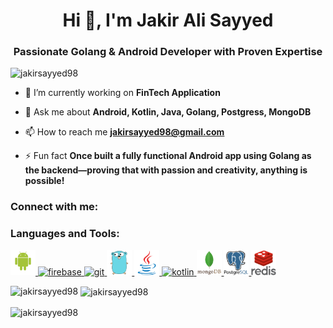 <h1 align="center">Hi 👋, I'm Jakir Ali Sayyed</h1>
<h3 align="center">Passionate Golang & Android Developer with Proven Expertise</h3>

<p align="left"> <img src="https://komarev.com/ghpvc/?username=jakirsayyed98&label=Profile%20views&color=0e75b6&style=flat" alt="jakirsayyed98" /> </p>

- 🔭 I’m currently working on **FinTech Application**

- 💬 Ask me about **Android, Kotlin, Java, Golang, Postgress, MongoDB**

- 📫 How to reach me **jakirsayyed98@gmail.com**

- ⚡ Fun fact **Once built a fully functional Android app using Golang as the backend—proving that with passion and creativity, anything is possible!**

<h3 align="left">Connect with me:</h3>
<p align="left">
</p>

<h3 align="left">Languages and Tools:</h3>
<p align="left"> <a href="https://developer.android.com" target="_blank" rel="noreferrer"> <img src="https://raw.githubusercontent.com/devicons/devicon/master/icons/android/android-original-wordmark.svg" alt="android" width="40" height="40"/> </a> <a href="https://firebase.google.com/" target="_blank" rel="noreferrer"> <img src="https://www.vectorlogo.zone/logos/firebase/firebase-icon.svg" alt="firebase" width="40" height="40"/> </a> <a href="https://git-scm.com/" target="_blank" rel="noreferrer"> <img src="https://www.vectorlogo.zone/logos/git-scm/git-scm-icon.svg" alt="git" width="40" height="40"/> </a> <a href="https://golang.org" target="_blank" rel="noreferrer"> <img src="https://raw.githubusercontent.com/devicons/devicon/master/icons/go/go-original.svg" alt="go" width="40" height="40"/> </a> <a href="https://www.java.com" target="_blank" rel="noreferrer"> <img src="https://raw.githubusercontent.com/devicons/devicon/master/icons/java/java-original.svg" alt="java" width="40" height="40"/> </a> <a href="https://kotlinlang.org" target="_blank" rel="noreferrer"> <img src="https://www.vectorlogo.zone/logos/kotlinlang/kotlinlang-icon.svg" alt="kotlin" width="40" height="40"/> </a> <a href="https://www.mongodb.com/" target="_blank" rel="noreferrer"> <img src="https://raw.githubusercontent.com/devicons/devicon/master/icons/mongodb/mongodb-original-wordmark.svg" alt="mongodb" width="40" height="40"/> </a> <a href="https://www.postgresql.org" target="_blank" rel="noreferrer"> <img src="https://raw.githubusercontent.com/devicons/devicon/master/icons/postgresql/postgresql-original-wordmark.svg" alt="postgresql" width="40" height="40"/> </a> <a href="https://redis.io" target="_blank" rel="noreferrer"> <img src="https://raw.githubusercontent.com/devicons/devicon/master/icons/redis/redis-original-wordmark.svg" alt="redis" width="40" height="40"/> </a> </p>

<p><img align="left" src="https://github-readme-stats.vercel.app/api/top-langs?username=jakirsayyed98&show_icons=true&locale=en&layout=compact" alt="jakirsayyed98" /></p>

<p>&nbsp;<img align="center" src="https://github-readme-stats.vercel.app/api?username=jakirsayyed98&show_icons=true&locale=en" alt="jakirsayyed98" /></p>

<p><img align="center" src="https://github-readme-streak-stats.herokuapp.com/?user=jakirsayyed98&" alt="jakirsayyed98" /></p>
